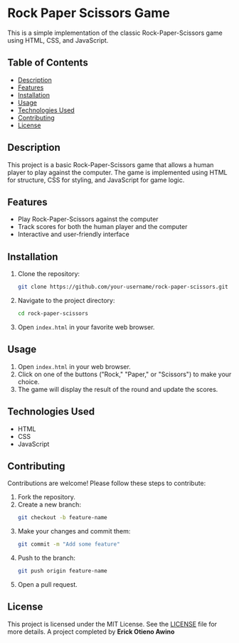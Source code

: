 # Rock Paper Scissors Game

This is a simple implementation of the classic Rock-Paper-Scissors game using HTML, CSS, and JavaScript.

## Table of Contents
- [Description](#description)
- [Features](#features)
- [Installation](#installation)
- [Usage](#usage)
- [Technologies Used](#technologies-used)
- [Contributing](#contributing)
- [License](#license)

## Description
This project is a basic Rock-Paper-Scissors game that allows a human player to play against the computer. The game is implemented using HTML for structure, CSS for styling, and JavaScript for game logic.

## Features
- Play Rock-Paper-Scissors against the computer
- Track scores for both the human player and the computer
- Interactive and user-friendly interface

## Installation
1. Clone the repository:
    ```sh
    git clone https://github.com/your-username/rock-paper-scissors.git
    ```
2. Navigate to the project directory:
    ```sh
    cd rock-paper-scissors
    ```
3. Open `index.html` in your favorite web browser.

## Usage
1. Open `index.html` in your web browser.
2. Click on one of the buttons ("Rock," "Paper," or "Scissors") to make your choice.
3. The game will display the result of the round and update the scores.

## Technologies Used
- HTML
- CSS
- JavaScript

## Contributing
Contributions are welcome! Please follow these steps to contribute:
1. Fork the repository.
2. Create a new branch:
    ```sh
    git checkout -b feature-name
    ```
3. Make your changes and commit them:
    ```sh
    git commit -m "Add some feature"
    ```
4. Push to the branch:
    ```sh
    git push origin feature-name
    ```
5. Open a pull request.

## License
This project is licensed under the MIT License. See the [LICENSE](LICENSE) file for more details.
A project completed by **Erick Otieno Awino**